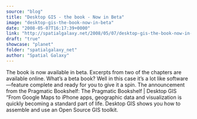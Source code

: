 ```yaml
---
source: "blog"
title: "Desktop GIS - the book - Now in Beta"
image: "desktop-gis-the-book-now-in-beta"
date: "2008-05-07T16:17:39+0000"
link: "http://spatialgalaxy.net/2008/05/07/desktop-gis-the-book-now-in-beta/"
draft: "true"
showcase: "planet"
folder: "spatialgalaxy_net"
author: "Spatial Galaxy"
---
```


The book is now available in beta. Excerpts from two of the chapters are available online.
What&rsquo;s a beta book? Well in this case it&rsquo;s a lot like software&mdash;feature complete and ready for you to give it a spin.
The announcement from the Pragmatic Bookshelf: The Pragmatic Bookshelf | Desktop GIS &ldquo;From Google Maps to iPhone apps, geographic data and visualization is quickly becoming a standard part of life. Desktop GIS shows you how to assemble and use an Open Source GIS toolkit.
